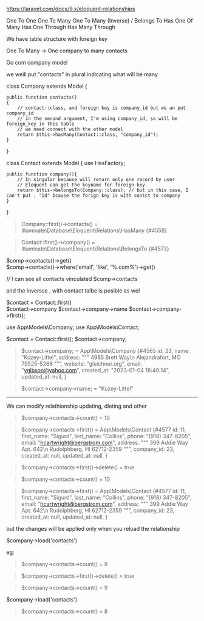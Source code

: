 https://laravel.com/docs/9.x/eloquent-relationships

One To One
One To Many
One To Many (Inverse) / Belongs To
Has One Of Many
Has One Through
Has Many Through

We have table structure with foreign key


One To Many
-> One company to many contacts

Go com company model

we weill put "contacts" in plural indicating what will be many



class Company extends Model
{

    public function contacts()
    {
        // contact::class, and foreign key is company_id but we an put company_id 
        // in the second argument, I'm using company_id, so will be foreign_key in this table
        // we need connect with the other model
        return $this->hasMany(Contact::class, "company_id");
    }

}



class Contact extends Model
{
    use HasFactory;

    public function company(){
        // In singular because will return only one record by user
        // Eloquent can get the keyname for foreign key
        return $this->belongsTo(Company::class); // but in this case, I can't put , "id" bcause the forign key is with contct to company
    }
}


> Company::first()->contacts()
= Illuminate\Database\Eloquent\Relations\HasMany {#4558}

> Contact::first()->company()
= Illuminate\Database\Eloquent\Relations\BelongsTo {#4573}


$comp->contacts()->get()   
$comp->contacts()->where('email', 'like', '%.com%')->get()   


// I can see all contacts vinculated
$comp->contacts


and the inversse , with contact talbe is posible as wel

$contact = Contact::first()  
$contact->company
$contact->company->name
$contact->company->first();

use App\Models\Company;
use App\Models\Contact;

$contact = Contact::first();
$contact->company;

> $contact->company;
= App\Models\Company {#4565
    id: 23,
    name: "Kozey-Littel",
    address: """
      4985 Brett Way\n
      Alejandrafort, MO 79525-5266
      """,
    website: "gleichner.org",
    email: "ygibson@yahoo.com",
    created_at: "2023-01-04 16:40:14",
    updated_at: null,
  }

> $contact->company->name;
= "Kozey-Littel"



---------------------------------

We can modify relathionship updating, dleting and other

> $company->contacts->count()
= 10

> $company->contacts->first()
= App\Models\Contact {#4577
    id: 11,
    first_name: "Sigurd",
    last_name: "Collins",
    phone: "(918) 347-8205",
    email: "hcartwright@bergstrom.com",
    address: """
      399 Addie Way Apt. 642\n
      Rudolphberg, HI 62712-2359
      """,
    company_id: 23,
    created_at: null,
    updated_at: null,
  }

> $company->contacts->first()->delete()
= true

> $company->contacts->count()
= 10

> $company->contacts->first()
= App\Models\Contact {#4577
id: 11,
first_name: "Sigurd",
last_name: "Collins",
phone: "(918) 347-8205",
email: "hcartwright@bergstrom.com",
address: """
    399 Addie Way Apt. 642\n
    Rudolphberg, HI 62712-2359
    """,
company_id: 23,
created_at: null,
updated_at: null,
}

but the changes will be applied only when you reload the relationship

$company->load('contacts')

eg:

> $company->contacts->count()
= 9

> $company->contacts->first()->delete()
= true

> $company->contacts->count()
= 9

$company->load('contacts')

> $company->contacts->count()
= 8